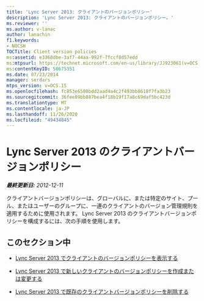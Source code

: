 ```yaml
---
title: 'Lync Server 2013: クライアントのバージョンポリシー'
description: 'Lync Server 2013: クライアントのバージョンポリシー。'
ms.reviewer: ''
ms.author: v-lanac
author: lanachin
f1.keywords:
- NOCSH
TOCTitle: Client version policies
ms:assetid: e3368dbe-3af7-44aa-992f-7fccf8d57edd
ms:mtpsurl: https://technet.microsoft.com/en-us/library/JJ923061(v=OCS.15)
ms:contentKeyID: 50675351
ms.date: 07/23/2014
manager: serdars
mtps_version: v=OCS.15
ms.openlocfilehash: fc853e6580bdd2aad4a4c2f493bb8618f7fa3b23
ms.sourcegitcommit: 36fee89bb887bea4f18b19f17a8c69daf5bc423d
ms.translationtype: MT
ms.contentlocale: ja-JP
ms.lasthandoff: 11/26/2020
ms.locfileid: "49434845"
---
```

# <a name="client-version-policies-in-lync-server-2013"></a>Lync Server 2013 のクライアントバージョンポリシー

<div data-xmlns="http://www.w3.org/1999/xhtml">

<div class="topic" data-xmlns="http://www.w3.org/1999/xhtml" data-msxsl="urn:schemas-microsoft-com:xslt" data-cs="https://msdn.microsoft.com/">

<div data-asp="https://msdn2.microsoft.com/asp">



</div>

<div id="mainSection">

<div id="mainBody">

<span> </span>

_**最終更新日:** 2012-12-11_

クライアントバージョンポリシーは、グローバルに、または特定のサイト、プール、またはユーザーのグループに、一連のクライアントのバージョン管理規則を適用するために使用されます。 Lync Server 2013 のクライアントバージョンポリシーを構成するには、次の手順を使用します。

<div>

## <a name="in-this-section"></a>このセクション中

  - [Lync Server 2013 でクライアントのバージョンポリシーを表示する](lync-server-2013-view-client-version-policies.md)

  - [Lync Server 2013 で新しいクライアントのバージョンポリシーを作成または変更する](lync-server-2013-create-or-modify-a-new-client-version-policy.md)

  - [Lync Server 2013 で既存のクライアントバージョンポリシーを削除する](lync-server-2013-delete-an-existing-client-version-policy.md)

</div>

</div>

<span> </span>

</div>

</div>

</div>

